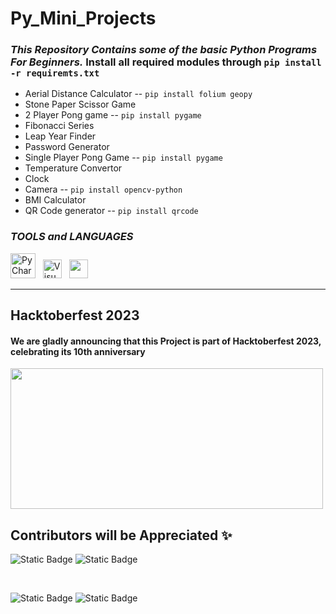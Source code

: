 # Py_Mini_Projects  
### _This Repository Contains some of the basic Python Programs For Beginners._ Install all required modules through `pip install -r requiremts.txt`


- Aerial Distance Calculator -- `pip install folium geopy`
- Stone Paper Scissor Game
- 2 Player Pong game -- `pip install pygame`
- Fibonacci Series
- Leap Year Finder
- Password Generator
- Single Player Pong Game -- `pip install pygame`
- Temperature Convertor 
- Clock
- Camera -- `pip install opencv-python`
- BMI Calculator
- QR Code generator -- `pip install qrcode`

### *TOOLS and LANGUAGES* 
[<img src="https://upload.wikimedia.org/wikipedia/commons/thumb/1/1d/PyCharm_Icon.svg/1024px-PyCharm_Icon.svg.png" alt="PyCharm" width="40px">](https://www.jetbrains.com/pycharm) &nbsp; [<img alt="Visual Studio Code" src="https://cdn.icon-icons.com/icons2/2107/PNG/512/file_type_vscode_icon_130084.png" width="30px" />](https://code.visualstudio.com/) &nbsp;  [<img src="https://cdn.iconscout.com/icon/free/png-256/python-3521655-2945099.png" width="30px" />](https://www.python.org/)

<hr>

## Hacktoberfest 2023
#### We are gladly announcing that this Project is part of Hacktoberfest 2023, celebrating its 10th anniversary
<img src="https://hacktoberfest.com/_next/static/media/opengraph.e5fafe07.png" width=500 height="225"/>

## Contributors will be Appreciated ✨


![Static Badge](https://img.shields.io/badge/Language-Python-blue?logo=python)
![Static Badge](https://img.shields.io/badge/Hacktoberfest--Accepted-cyan)

<br>

![Static Badge](https://img.shields.io/badge/Owner-InvisiblePro-purple?logo=github)
![Static Badge](https://img.shields.io/badge/Collaborator-Idhant--6-lightblue?logo=github)

